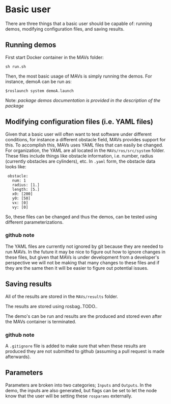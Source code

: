 # Basic user
There are three things that a basic user should be capable of: running demos, modifying configuration files, and saving results.

## Running demos
First start Docker container in the MAVs folder:
```
sh run.sh
```
Then, the most basic usage of MAVs is simply running the demos. For instance, demoA can be run as:
```
$roslaunch system demoA.launch
```
Note: *package demos documentation is provided in the description of the package*


## Modifying configuration files (i.e. YAML files)
Given that a basic user will often want to test software under different conditions, for instance a different obstacle field, MAVs provides support for this. To accomplish this, MAVs uses YAML files that can easily be changed. For organization, the YAML are all located in the ``MAVs/ros/src/system`` folder. These files include things like obstacle information, i.e. number, radius (currently obstacles are cylinders), etc. In ``.yaml`` form, the obstacle data looks like:
```
 obstacle:
   num: 1
   radius: [1.]
   length: [5.]
   x0: [200]
   y0: [50]
   vx: [0]
   vy: [0]
```
So, these files can be changed and thus the demos, can be tested using different parameterizations.

### github note
The YAML files are currently not ignored by git because they are needed to run MAVs. In the future it may be nice to figure out how to ignore changes in these files, but given that MAVs is under development from a developer's perspective we will not be making that many changes to these files and if they are the same then it will be easier to figure out potential issues.

## Saving results
All of the results are stored in the ``MAVs/results`` folder.

The results are stored using rosbag..TODO..

The demo's can be run and results are the produced and stored even after the MAVs container is terminated.

### github note
A ``.gitignore`` file is added to make sure that when these results are produced they are not submitted to github (assuming a pull request is made afterwards).


## Parameters
Parameters are broken into two categories; `Inputs` and `Outputs`. In the demo, the inputs are also generated, but flags can be set to let the node know that the user will be setting these `rosparams` externally.
